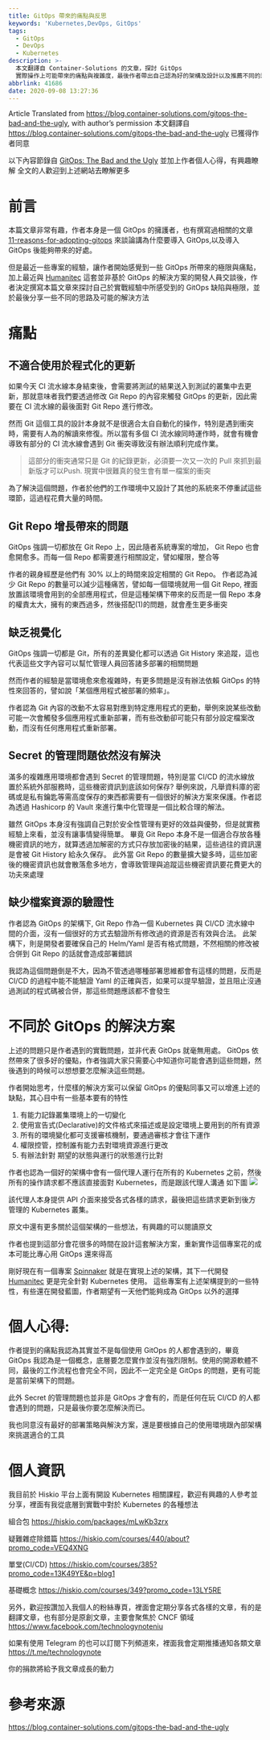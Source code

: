 ```yaml
---
title: GitOps 帶來的痛點與反思
keywords: 'Kubernetes,DevOps, GitOps'
tags:
  - GitOps
  - DevOps
  - Kubernetes
description: >-
  本文翻譯自 Container-Solutions 的文章，探討 GitOps
  實際操作上可能帶來的痛點與複雜度，最後作者帶出自己認為好的架構及設計以及推薦不同的思路來處理
abbrlink: 41686
date: 2020-09-08 13:27:36
---
```


Article Translated from https://blog.container-solutions.com/gitops-the-bad-and-the-ugly, with author’s permission
本文翻譯自 https://blog.container-solutions.com/gitops-the-bad-and-the-ugly 已獲得作者同意

以下內容節錄自 [GitOps: The Bad and the Ugly](https://blog.container-solutions.com/gitops-the-bad-and-the-ugly) 並加上作者個人心得，有興趣瞭解
全文的人歡迎到上述網站去瞭解更多


# 前言
本篇文章非常有趣，作者本身是一個 GitOps 的擁護者，也有撰寫過相關的文章[11-reasons-for-adopting-gitops](https://blog.container-solutions.com/11-reasons-for-adopting-gitops) 來談論講為什麼要導入 GitOps,以及導入 GitOps 後能夠帶來的好處。

但是最近一些專案的經驗，讓作者開始感覺到一些 GitOps 所帶來的極限與痛點，加上最近與 [Humanitec](https://humanitec.com/) 這套並非基於 GitOps 的解決方案的開發人員交談後，作者決定撰寫本篇文章來探討自己於實戰經驗中所感受到的 GitOps 缺陷與極限，並於最後分享一些不同的思路及可能的解決方法


# 痛點



## 不適合使用於程式化的更新
如果今天 CI 流水線本身結束後，會需要將測試的結果送入到測試的叢集中去更新，那就意味者我們要透過修改 Git Repo 的內容來觸發 GitOps 的更新，因此需要在 CI 流水線的最後面對 Git Repo 進行修改。

然而 Git 這個工具的設計本身就不是很適合太自自動化的操作，特別是遇到衝突時，需要有人為的解讀來修復。所以當有多個 CI 流水線同時運作時，就會有機會導致有部分的 CI 流水線會遇到 Git 衝突導致沒有辦法順利完成作業。
> 這部分的衝突通常只是 Git 的紀錄更新，必須要一次又一次的 Pull 來抓到最新版才可以Push. 現實中很難真的發生會有單一檔案的衝突

為了解決這個問題，作者於他們的工作環境中又設計了其他的系統來不停重試這些環節，這過程花費大量的時間。

## Git Repo 增長帶來的問題

GitOps 強調一切都放在 Git Repo 上，因此隨者系統專案的增加， Git Repo 也會愈開愈多。而每一個 Repo 都需要進行相關設定，譬如權限，整合等

作者的親身經歷是他們有 30% 以上的時間來設定相關的 Git Repo。
作者認為減少 Git Repo 的數量可以減少這種痛苦，譬如每一個環境就用一個 Git Repo, 裡面放置該環境會用到的全部應用程式，但是這種架構下帶來的反而是一個 Repo 本身的權責太大，擁有的東西過多，然後搭配(1)的問題，就會產生更多衝突

## 缺乏視覺化
GitOps 強調一切都是 Git，所有的差異變化都可以透過 Git History 來追蹤，這也代表這些文字內容可以幫忙管理人員回答諸多部署的相關問題

然而作者的經驗是當環境愈來愈複雜時，有更多問題是沒有辦法依賴 GitOps 的特性來回答的，譬如說「某個應用程式被部署的頻率」。

作者認為 Git 內容的改動不太容易對應到特定應用程式的更動，舉例來說某些改動可能一次會觸發多個應用程式重新部署，而有些改動卻可能只有部分設定檔案改動，而沒有任何應用程式重新部署。

## Secret 的管理問題依然沒有解決
滿多的複雜應用環境都會遇到 Secret 的管理問題，特別是當 CI/CD 的流水線放置於系統外部服務時，這些機密資訊到底該如何保存?
舉例來說，凡舉資料庫的密碼或是私有鑰匙等需高度保存的東西都需要有一個很好的解決方案來保護。作者認為透過 Hashicorp 的 Vault 來進行集中化管理是一個比較合理的解法。

雖然 GitOps 本身沒有強調自己對於安全性管理有更好的效益與優勢，但是就實務經驗上來看，並沒有讓事情變得簡單。 畢竟 Git Repo 本身不是一個適合存放各種機密資訊的地方，就算透過加解密的方式只存放加密後的結果，這些過往的資訊還是會被 Git History 給永久保存。
此外當 Git Repo 的數量擴大變多時，這些加密後的機密資訊也就會散落愈多地方，會導致管理與追蹤這些機密資訊要花費更大的功夫來處理

## 缺少檔案資源的驗證性
作者認為 GitOps 的架構下, Git Repo 作為一個 Kubernetes 與 CI/CD 流水線中間的介面，沒有一個很好的方式去驗證所有修改過的資源是否有效與合法。
此架構下，則是開發者要確保自己的 Helm/Yaml 是否有格式問題，不然相關的修改被合併到 Git Repo 的話就會造成部署錯誤

我認為這個問題倒是不大，因為不管透過哪種部署思維都會有這樣的問題，反而是 CI/CD 的過程中能不能驗證 Yaml 的正確與否，如果可以提早驗證，並且阻止沒通過測試的程式碼被合併，那這些問題應該都不會發生


# 不同於 GitOps 的解決方案
上述的問題只是作者遇到的實戰問題，並非代表 GitOps 就毫無用處。 GitOps 依然帶來了很多好的優點，作者強調大家只需要心中知道你可能會遇到這些問題，然後遇到的時候可以想想要怎麼解決這些問題。

作者開始思考，什麼樣的解決方案可以保留 GitOps 的優點同事又可以增進上述的缺點，其心目中有一些基本要有的特性

1. 有能力記錄叢集環境上的一切變化
2. 使用宣告式(Declarative)的文件格式來描述或是設定環境上要用到的所有資源
3. 所有的環境變化都可支援審核機制，要通過審核才會往下運作
4. 權限控管，控制誰有能力去對環境資源進行更改
5. 有辦法針對 期望的狀態與運行的狀態進行比對

作者也認為一個好的架構中會有一個代理人運行在所有的 Kubernetes 之前，然後所有的操作請求都不應該直接面對 Kubernetes，而是跟該代理人溝通
如下圖
![](https://i.imgur.com/LF7SaTV.png)

該代理人本身提供 API 介面來接受各式各樣的請求，最後把這些請求更新到後方管理的 Kubernetes 叢集。

原文中還有更多關於這個架構的一些想法，有興趣的可以閱讀原文

作者也提到這部分會花很多的時間在設計這套解決方案，重新實作這個專案花的成本可能比專心用 GitOps 還來得高

剛好現在有一個專案 [Spinnaker](https://spinnaker.io/) 就是在實現上述的架構，其下一代開發 [Humanitec](https://humanitec.com/) 更是完全針對 Kubernetes 使用。
這些專案有上述架構提到的一些特性，有些還在開發藍圖，作者期望有一天他們能夠成為 GitOps 以外的選擇


# 個人心得:
作者提到的痛點我認為其實並不是每個使用 GitOps 的人都會遇到的，畢竟 GitOps 我認為是一個概念，底層要怎麼實作並沒有強烈限制。使用的開源軟體不同，最後的工作流程也會完全不同，因此不一定完全是 GitOps 的問題，更有可能是當前架構下的問題。

此外 Secret 的管理問題也並非是 GitOps 才會有的，而是任何在玩 CI/CD 的人都會遇到的問題，只是最後你要怎麼解決而已。

我也同意沒有最好的部署策略與解決方案，還是要根據自己的使用環境跟內部架構來挑選適合的工具

# 個人資訊
我目前於 Hiskio 平台上面有開設 Kubernetes 相關課程，歡迎有興趣的人參考並分享，裡面有我從底層到實戰中對於 Kubernetes 的各種想法

組合包
https://hiskio.com/packages/mLwKb3zrx

疑難雜症除錯篇
https://hiskio.com/courses/440/about?promo_code=VEQ4XNG

單堂(CI/CD)
https://hiskio.com/courses/385?promo_code=13K49YE&p=blog1

基礎概念
https://hiskio.com/courses/349?promo_code=13LY5RE

另外，歡迎按讚加入我個人的粉絲專頁，裡面會定期分享各式各樣的文章，有的是翻譯文章，也有部分是原創文章，主要會聚焦於 CNCF 領域
https://www.facebook.com/technologynoteniu

如果有使用 Telegram 的也可以訂閱下列頻道來，裡面我會定期推播通知各類文章
https://t.me/technologynote

你的捐款將給予我文章成長的動力
<script type="text/javascript" src="https://cdnjs.buymeacoffee.com/1.0.0/button.prod.min.js" data-name="bmc-button" data-slug="hwchiu" data-color="#000000" data-emoji=""  data-font="Cookie" data-text="Buy me a coffee" data-outline-color="#fff" data-font-color="#fff" data-coffee-color="#fd0" ></script>


# 參考來源
https://blog.container-solutions.com/gitops-the-bad-and-the-ugly
